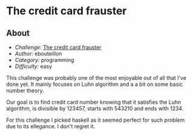 # The credit card frauster

## About

- _Challenge:_ [The credit card frauster](https://ctflearn.com/challenge/970)
- _Author:_ ebouteillon
- _Category:_ programming
- _Difficulty:_ easy

This challenge was probably one of the most enjoyable out of all that I've done yet. It mainly focuses on Luhn algorithm and a a bit on some basic number theory.

Our goal is to find credit card number knowing that it satisfies the Luhn algorithm, is divisible by 123457, starts with 543210 and ends with 1234.

For this challenge I picked haskell as it seemed perfect for such problem due to its ellegance. I don't regret it.

 
